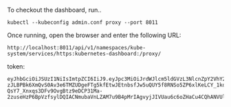 To checkout the dashboard, run..

`kubectl --kubeconfig admin.conf proxy --port 8011`

Once running, open the browser and enter the following URL:

`http://localhost:8011/api/v1/namespaces/kube-system/services/https:kubernetes-dashboard:/proxy/`

token: 

```
eyJhbGciOiJSUzI1NiIsImtpZCI6IiJ9.eyJpc3MiOiJrdWJlcm5ldGVzL3NlcnZpY2VhY2NvdW50Iiwia3ViZXJuZXRlcy5pby9zZXJ2aWNlYWNjb3VudC9uYW1lc3BhY2UiOiJrdWJlLXN5c3RlbSIsImt1YmVybmV0ZXMuaW8vc2VydmljZWFjY291bnQvc2VjcmV0Lm5hbWUiOiJhZG1pbi11c2VyLXRva2VuLTZjdjZtIiwia3ViZXJuZXRlcy5pby9zZXJ2aWNlYWNjb3VudC9zZXJ2aWNlLWFjY291bnQubmFtZSI6ImFkbWluLXVzZXIiLCJrdWJlcm5ldGVzLmlvL3NlcnZpY2VhY2NvdW50L3NlcnZpY2UtYWNjb3VudC51aWQiOiJhODQ4MThjNi1lM2I5LTExZTgtOGQxNi1mYTE2M2UwZmM0MGIiLCJzdWIiOiJzeXN0ZW06c2VydmljZWFjY291bnQ6a3ViZS1zeXN0ZW06YWRtaW4tdXNlciJ9.YmRcyeWRM4D5chynrNjyXL4pO9Zj8GOWAu3SX4-zJLBPBk6XmQvS0Av3e6TMZUDgeFTg5kfEtwJEtnbsfJw5uQUY5f8RNSo5ZP6xlKeLCY_1kdzpjOhWNXr5rBS797bJKeumylclhPhEI2JkshER4rVV7IeONEKukj-QsY7_Xnxqs3DFv9OvgBtz9eDCP31Ma-2zuseHzP6BpVzfsylDQIACNmubaVnLZAM7u9B4pMrIAgvyjJIVUau6c6oZHaCu4CQhANVUlKzwr6Y9mmII1zuWDr0aEPr8z0CeydyYXKvd4FeeWLkoQ6UzJISNofB4DSKKENKyMpyn38rPAxbdDg
```
